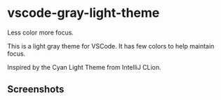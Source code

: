 # vscode-gray-light-theme

Less color more focus.

This is a light gray theme for VSCode. It has few colors to help maintain focus.

Inspired by the Cyan Light Theme from IntelliJ CLion.

## Screenshots

